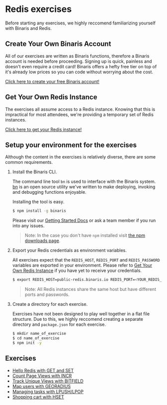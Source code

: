 # Redis exercises

Before starting any exercises, we highly reccomend familiarizing yourself with Binaris and Redis.

## Create Your Own Binaris Account

All of our exercises are written as Binaris functions, therefore a Binaris account is needed before proceeding. Signing up is quick, painless and doesn't even require a credit card! Binaris offers a hefty free tier on top of it's already low prices so you can code without worrying about the cost.

[Click here to create your free Binaris account!](https://binaris.com/signup)


## Get Your Own Redis Instance

The exercises all assume access to a Redis instance. Knowing that this is impractical for most attendees, we're providing a temporary set of Redis instances.

[Click here to get your Redis instance!](https://run.binaris.com/v2/run/98101114103117110100121/public_redisConfCreds)

## Setup your environment for the exercises

Although the content in the exercises is relatively diverse, there are some common requirements.

1. Install the Binaris CLI.

    The command line tool `bn` is used to interface with the Binaris system. [bn](https://github.com/binaris/binaris) is an open source utility we've written to make deploying, invoking and debugging functions enjoyable.

    Installing the tool is easy.

    ```bash
    $ npm install -g binaris
    ```

    Please visit our [Getting Started Docs](https://dev.binaris.com/tutorials/nodejs/getting-started/) or ask a team member if you run into any issues.

    > Note: In the case you don't have `npm` installed visit [the npm downloads page](https://www.npmjs.com/get-npm).


1. Export your Redis credentials as environment variables.

    All exercises expect that the `REDIS_HOST`, `REDIS_PORT` and `REDIS_PASSWORD` variables are exported in your environment. Please refer to [Get Your Own Redis Instance](#get-your-own-redis-instance) if you have yet to receive your credentials.

    ```bash
    $ export REDIS_HOST=public-redis.binaris.io REDIS_PORT=<YOUR_REDIS_PORT> REDIS_PASSWORD=<YOUR_REDIS_PASSWORD>
    ```

    > Note: All Redis instances share the same host but have different ports and passwords.

1. Create a directory for each exercise. 

    Exercises have not been designed to play well together in a flat file structure. Due to this, we highly reccomend creating a separate directory and `package.json` for each exercise.

    ```bash
    $ mkdir name_of_exercise
    $ cd name_of_exercise
    $ npm init -y
    ```


## Exercises
* [Hello Redis with GET and SET](setget#setget-redis-functions)
* [Count Page Views with INCR](pageviews#pageview-redis-function)
* [Track Unique Views with BITFIELD](uniqueviews#unique-page-views-redis-function)
* [Map users with GEORADIUS](geoviews#geoviews-redis-function)
* [Managing tasks with LPUSH/LPOP](tasklist#task-list-redis-function)
* [Shopping cart with HSET](shoppingcart#shopping-cart-redis-function)
